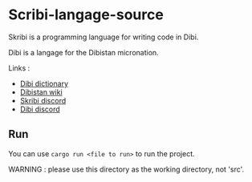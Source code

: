 # Scribi-langage-source

Skribi is a programming language for writing code in Dibi.

Dibi is a langage for the Dibistan micronation.

Links :
- [Dibi dictionary](http://dibi-leksiro.fr/app/)
- [Dibistan wiki](https://dibistan.fandom.com/fr/wiki/Dibistan)
- [Skribi discord](https://discord.gg/eGYQVGd4k3)
- [Dibi discord](https://discord.gg/CKnqUxQaMq)


## Run

You can use ``cargo run <file to run>`` to run the project.

WARNING : please use this directory as the working directory, not 'src'.
